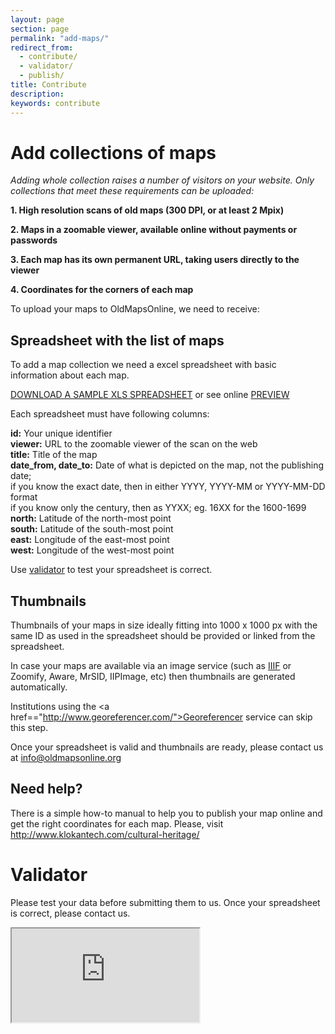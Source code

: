 ```yaml
---
layout: page
section: page
permalink: "add-maps/"
redirect_from:
  - contribute/
  - validator/
  - publish/
title: Contribute
description:
keywords: contribute
---
```

<!--
#Add a single map

Single maps can be added via Google Chrome extension. Please, install the plugin from Google Chrome store, find a suitable map and click to add a map.
(PRINTSCREEN)
Fill the table and click on save
(PRINTSCREEN)
-->

# Add collections of maps

*Adding whole collection raises a number of visitors on your website. Only collections that meet these requirements can be uploaded:*

**1. High resolution scans of old maps (300 DPI, or at least 2 Mpix)**

**2. Maps in a zoomable viewer, available online without payments or passwords**

**3. Each map has its own permanent URL, taking users directly to the viewer**

**4. Coordinates for the corners of each map**

To upload your maps to OldMapsOnline, we need to receive:


## Spreadsheet with the list of maps

To add a map collection we need a excel spreadsheet with basic information about each map.

<a href="/blog/media/oldmapsonline.xls">DOWNLOAD A SAMPLE XLS SPREADSHEET</a> or see online <a href="https://docs.google.com/spreadsheets/d/1vOy64k82b9mhuINqgOQFIuLGFVRvW5hGOp7gVpKO318/edit?usp=sharing">PREVIEW</a>

Each spreadsheet must have following columns:

**id:** Your unique identifier<br>
**viewer:** URL to the zoomable viewer of the scan on the web <br>
**title:** Title of the map<br>
**date_from, date_to:** Date of what is depicted on the map, not the publishing date;<br>
if you know the exact date, then in either YYYY, YYYY-MM or YYYY-MM-DD format<br>
if you know only the century, then as YYXX; eg. 16XX for the 1600-1699<br>
**north:** Latitude of the north-most point<br>
**south:** Latitude of the south-most point<br>
**east:** Longitude of the east-most point<br>
**west:** Longitude of the west-most point<br>

Use <a href="#tvalidator">validator</a> to test your spreadsheet is correct.

## Thumbnails

Thumbnails of your maps in size ideally fitting into 1000 x 1000 px with the same ID as used in the spreadsheet should be provided or linked from the spreadsheet.

In case your maps are available via an image service (such as <a href="http://iiif.io/">IIIF</a> or Zoomify, Aware, MrSID, IIPImage, etc) then thumbnails are generated automatically.

Institutions using the <a href=="http://www.georeferencer.com/">Georeferencer</a> service can skip this step.

Once your spreadsheet is valid and thumbnails are ready, please contact us at info@oldmapsonline.org

## Need help?

There is a simple how-to manual to help you to publish your map online and get the right coordinates for each map. Please, visit http://www.klokantech.com/cultural-heritage/

<h1 id="tvalidator">Validator</h1>

Please test your data before submitting them to us. Once your spreadsheet is correct, please contact us.

<iframe id="validator" src="http://api.georeferencer.com/admin/validate"></iframe>
